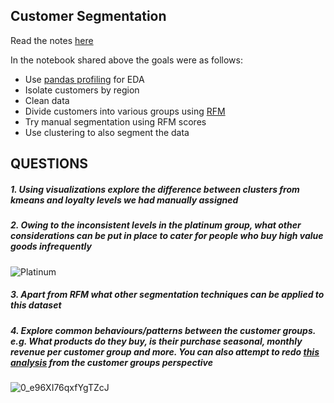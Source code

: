 ## Customer Segmentation

Read the notes [here](https://github.com/Joy879/ADS_REV_code/blob/main/028%20Lessson%20Customer%20Segment/notes.md)


In the notebook shared above  the goals were as follows:
* Use [pandas profiling](https://github.com/ydataai/pandas-profiling/blob/master/README.md) for EDA
* Isolate customers by region
* Clean data
* Divide customers into various groups using [RFM](https://en.wikipedia.org/wiki/RFM_(market_research))
* Try manual segmentation using RFM scores
* Use clustering to also segment the data

## QUESTIONS
##### 1. Using visualizations explore the difference between clusters from _kmeans_ and _loyalty levels_ we had manually assigned


##### 2. Owing to the inconsistent levels in the platinum group, what other considerations can be put in place to cater for people who buy high value goods infrequently
![Platinum](https://user-images.githubusercontent.com/70502261/195412550-b917c9f2-42e0-4bc3-a241-c4a815bd94c6.png)


##### 3. Apart from RFM what other segmentation techniques can be applied to this dataset


##### 4. Explore common behaviours/patterns between the customer groups. e.g. What products do they buy, is their purchase seasonal, monthly revenue per customer group and more. You can also attempt to redo [this analysis](https://github.com/Heytec/ADS_REV_code/blob/main/011%20lesson%20Retail%20%20analytics/Retail_Customer_Analysis.ipynb) from the customer groups perspective

![0_e96XI76qxfYgTZcJ](https://user-images.githubusercontent.com/70502261/195412876-9525b152-1886-40c0-8c41-5f9310c33439.png)
